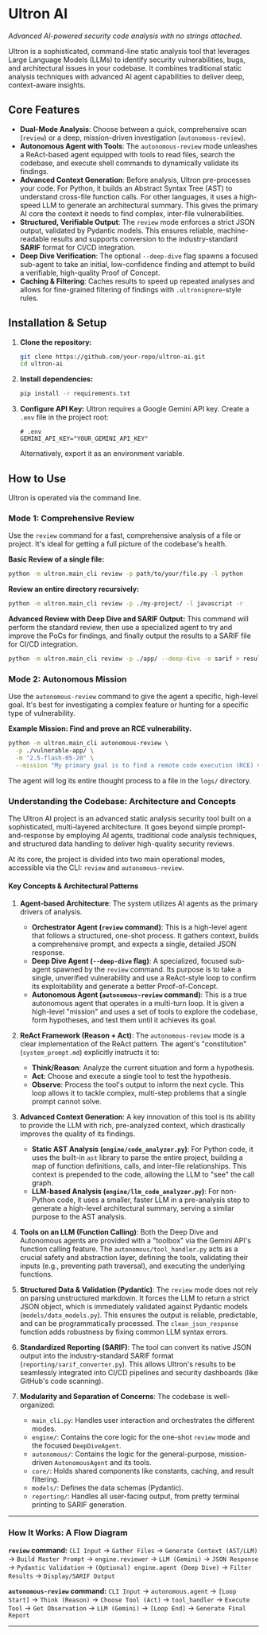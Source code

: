 # Ultron AI

*Advanced AI-powered security code analysis with no strings attached.*

Ultron is a sophisticated, command-line static analysis tool that leverages Large Language Models (LLMs) to identify security vulnerabilities, bugs, and architectural issues in your codebase. It combines traditional static analysis techniques with advanced AI agent capabilities to deliver deep, context-aware insights.

## Core Features

*   **Dual-Mode Analysis**: Choose between a quick, comprehensive scan (`review`) or a deep, mission-driven investigation (`autonomous-review`).
*   **Autonomous Agent with Tools**: The `autonomous-review` mode unleashes a ReAct-based agent equipped with tools to read files, search the codebase, and execute shell commands to dynamically validate its findings.
*   **Advanced Context Generation**: Before analysis, Ultron pre-processes your code. For Python, it builds an Abstract Syntax Tree (AST) to understand cross-file function calls. For other languages, it uses a high-speed LLM to generate an architectural summary. This gives the primary AI core the context it needs to find complex, inter-file vulnerabilities.
*   **Structured, Verifiable Output**: The `review` mode enforces a strict JSON output, validated by Pydantic models. This ensures reliable, machine-readable results and supports conversion to the industry-standard **SARIF** format for CI/CD integration.
*   **Deep Dive Verification**: The optional `--deep-dive` flag spawns a focused sub-agent to take an initial, low-confidence finding and attempt to build a verifiable, high-quality Proof of Concept.
*   **Caching & Filtering**: Caches results to speed up repeated analyses and allows for fine-grained filtering of findings with `.ultronignore`-style rules.

## Installation & Setup

1.  **Clone the repository:**
    ```bash
    git clone https://github.com/your-repo/ultron-ai.git
    cd ultron-ai
    ```

2.  **Install dependencies:**
    ```bash
    pip install -r requirements.txt
    ```

3.  **Configure API Key:**
    Ultron requires a Google Gemini API key. Create a `.env` file in the project root:
    ```
    # .env
    GEMINI_API_KEY="YOUR_GEMINI_API_KEY"
    ```
    Alternatively, export it as an environment variable.

## How to Use

Ultron is operated via the command line.

### Mode 1: Comprehensive Review

Use the `review` command for a fast, comprehensive analysis of a file or project. It's ideal for getting a full picture of the codebase's health.

**Basic Review of a single file:**
```bash
python -m ultron.main_cli review -p path/to/your/file.py -l python
```

**Review an entire directory recursively:**
```bash
python -m ultron.main_cli review -p ./my-project/ -l javascript -r
```

**Advanced Review with Deep Dive and SARIF Output:**
This command will perform the standard review, then use a specialized agent to try and improve the PoCs for findings, and finally output the results to a SARIF file for CI/CD integration.

```bash
python -m ultron.main_cli review -p ./app/ --deep-dive -o sarif > results.sarif
```

### Mode 2: Autonomous Mission

Use the `autonomous-review` command to give the agent a specific, high-level goal. It's best for investigating a complex feature or hunting for a specific type of vulnerability.

**Example Mission: Find and prove an RCE vulnerability.**
```bash
python -m ultron.main_cli autonomous-review \
  -p ./vulnerable-app/ \
  -m "2.5-flash-05-20" \
  --mission "My primary goal is to find a remote code execution (RCE) vulnerability. I must trace all user-controlled input to dangerous sinks like 'eval', 'exec', or 'subprocess.run'. My final report must include a working Proof of Concept."
```
The agent will log its entire thought process to a file in the `logs/` directory.

### Understanding the Codebase: Architecture and Concepts

The Ultron AI project is an advanced static analysis security tool built on a sophisticated, multi-layered architecture. It goes beyond simple prompt-and-response by employing AI agents, traditional code analysis techniques, and structured data handling to deliver high-quality security reviews.

At its core, the project is divided into two main operational modes, accessible via the CLI: `review` and `autonomous-review`.

#### Key Concepts & Architectural Patterns

1.  **Agent-based Architecture**: The system utilizes AI agents as the primary drivers of analysis.
    *   **Orchestrator Agent (`review` command)**: This is a high-level agent that follows a structured, one-shot process. It gathers context, builds a comprehensive prompt, and expects a single, detailed JSON response.
    *   **Deep Dive Agent (`--deep-dive` flag)**: A specialized, focused sub-agent spawned by the `review` command. Its purpose is to take a single, unverified vulnerability and use a ReAct-style loop to confirm its exploitability and generate a better Proof-of-Concept.
    *   **Autonomous Agent (`autonomous-review` command)**: This is a true autonomous agent that operates in a multi-turn loop. It is given a high-level "mission" and uses a set of tools to explore the codebase, form hypotheses, and test them until it achieves its goal.

2.  **ReAct Framework (Reason + Act)**: The `autonomous-review` mode is a clear implementation of the ReAct pattern. The agent's "constitution" (`system_prompt.md`) explicitly instructs it to:
    *   **Think/Reason**: Analyze the current situation and form a hypothesis.
    *   **Act**: Choose and execute a single tool to test the hypothesis.
    *   **Observe**: Process the tool's output to inform the next cycle.
    This loop allows it to tackle complex, multi-step problems that a single prompt cannot solve.

3.  **Advanced Context Generation**: A key innovation of this tool is its ability to provide the LLM with rich, pre-analyzed context, which drastically improves the quality of its findings.
    *   **Static AST Analysis (`engine/code_analyzer.py`)**: For Python code, it uses the built-in `ast` library to parse the entire project, building a map of function definitions, calls, and inter-file relationships. This context is prepended to the code, allowing the LLM to "see" the call graph.
    *   **LLM-based Analysis (`engine/llm_code_analyzer.py`)**: For non-Python code, it uses a smaller, faster LLM in a pre-analysis step to generate a high-level architectural summary, serving a similar purpose to the AST analysis.

4.  **Tools on an LLM (Function Calling)**: Both the Deep Dive and Autonomous agents are provided with a "toolbox" via the Gemini API's function calling feature. The `autonomous/tool_handler.py` acts as a crucial safety and abstraction layer, defining the tools, validating their inputs (e.g., preventing path traversal), and executing the underlying functions.

5.  **Structured Data & Validation (Pydantic)**: The `review` mode does not rely on parsing unstructured markdown. It forces the LLM to return a strict JSON object, which is immediately validated against Pydantic models (`models/data_models.py`). This ensures the output is reliable, predictable, and can be programmatically processed. The `clean_json_response` function adds robustness by fixing common LLM syntax errors.

6.  **Standardized Reporting (SARIF)**: The tool can convert its native JSON output into the industry-standard SARIF format (`reporting/sarif_converter.py`). This allows Ultron's results to be seamlessly integrated into CI/CD pipelines and security dashboards (like GitHub's code scanning).

7.  **Modularity and Separation of Concerns**: The codebase is well-organized:
    *   `main_cli.py`: Handles user interaction and orchestrates the different modes.
    *   `engine/`: Contains the core logic for the one-shot `review` mode and the focused `DeepDiveAgent`.
    *   `autonomous/`: Contains the logic for the general-purpose, mission-driven `AutonomousAgent` and its tools.
    *   `core/`: Holds shared components like constants, caching, and result filtering.
    *   `models/`: Defines the data schemas (Pydantic).
    *   `reporting/`: Handles all user-facing output, from pretty terminal printing to SARIF generation.

---

### How It Works: A Flow Diagram

**`review` command:**
`CLI Input` -> `Gather Files` -> `Generate Context (AST/LLM)` -> `Build Master Prompt` -> `engine.reviewer` -> `LLM (Gemini)` -> `JSON Response` -> `Pydantic Validation` -> `(Optional) engine.agent (Deep Dive)` -> `Filter Results` -> `Display/SARIF Output`

**`autonomous-review` command:**
`CLI Input` -> `autonomous.agent` -> `[Loop Start]` -> `Think (Reason)` -> `Choose Tool (Act)` -> `tool_handler` -> `Execute Tool` -> `Get Observation` -> `LLM (Gemini)` -> `[Loop End]` -> `Generate Final Report`

---
